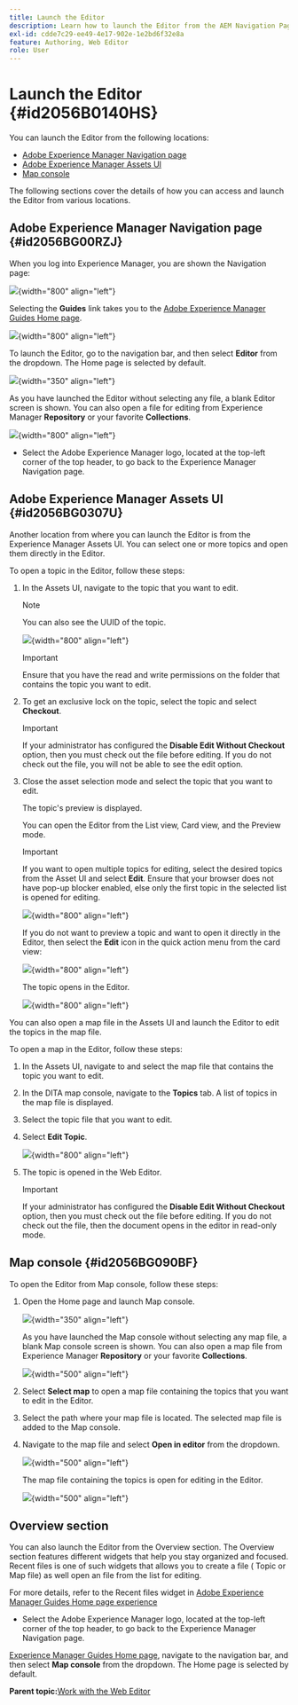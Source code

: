```yaml
---
title: Launch the Editor
description: Learn how to launch the Editor from the AEM Navigation Page, AEM Assets UI, and DITA map Console in AEM Guides.
exl-id: cdde7c29-ee49-4e17-902e-1e2bd6f32e8a
feature: Authoring, Web Editor
role: User
---
```

# Launch the Editor {#id2056B0140HS}

You can launch the Editor from the following locations:

-   [Adobe Experience Manager Navigation page](#id2056BG00RZJ)
-   [Adobe Experience Manager Assets UI](#id2056BG0307U)
-   [Map console](#id2056BG090BF)

The following sections cover the details of how you can access and launch the Editor from various locations.

## Adobe Experience Manager Navigation page {#id2056BG00RZJ}

When you log into Experience Manager, you are shown the Navigation page:

![](images/web-editor-from-navigation-page.png){width="800" align="left"}

Selecting the **Guides** link takes you to the [Adobe Experience Manager Guides Home page](./intro-home-page.md).

![](images/aem-home-page.png){width="800" align="left"}

To launch the Editor, go to the navigation bar, and then select **Editor** from the dropdown. The Home page is selected by default.

![](images/editor-home-page-dropdown.png){width="350" align="left"}

As you have launched the Editor without selecting any file, a blank Editor screen is shown. You can also open a file for editing from Experience Manager **Repository** or your favorite **Collections**.

![](images/web-editor-launch-page.png){width="800" align="left"}

-  Select the Adobe Experience Manager logo, located at the top-left corner of the top header, to go back to the Experience Manager Navigation page. 

## Adobe Experience Manager Assets UI {#id2056BG0307U}

Another location from where you can launch the Editor is from the Experience Manager Assets UI. You can select one or more topics and open them directly in the Editor. 

To open a topic in the Editor, follow these steps:

1.  In the Assets UI, navigate to the topic that you want to edit.

    >[!NOTE]
    >
    > You can also see the UUID of the topic.

    ![](images/assets_ui_with_uuid_cs.png){width="800" align="left"}

    >[!IMPORTANT]
    >
    > Ensure that you have the read and write permissions on the folder that contains the topic you want to edit.

1.  To get an exclusive lock on the topic, select the topic and select **Checkout**.

    >[!IMPORTANT]
    >
    > If your administrator has configured the **Disable Edit Without Checkout** option, then you must check out the file before editing. If you do not check out the file, you will not be able to see the edit option.

1.  Close the asset selection mode and select the topic that you want to edit.

    The topic's preview is displayed.

    You can open the Editor from the List view, Card view, and the Preview mode.

    >[!IMPORTANT]
    >
    > If you want to open multiple topics for editing, select the desired topics from the Asset UI and select **Edit**. Ensure that your browser does not have pop-up blocker enabled, else only the first topic in the selected list is opened for editing.

    ![](images/edit-from-preview_cs.png){width="800" align="left"}

    If you do not want to preview a topic and want to open it directly in the Editor, then select the **Edit** icon in the quick action menu from the card view:

    ![](images/edit-topic-from-quick-action_cs.png){width="800" align="left"}

    The topic opens in the Editor.

    ![](images/edit-mode.png){width="800" align="left"}

You can also open a map file in the Assets UI and launch the Editor to edit the topics in the map file.  

To open a map in the Editor, follow these steps:

1. In the Assets UI, navigate to and select the map file that contains the topic you want to edit. 
1. In the DITA map console, navigate to the **Topics** tab. A list of topics in the map file is displayed. 
1. Select the topic file that you want to edit.
1. Select **Edit Topic**.

    ![](images/edit-topics-map-console_cs.png){width="800" align="left"}

1.  The topic is opened in the Web Editor.

    >[!IMPORTANT]
    >
    > If your administrator has configured the **Disable Edit Without Checkout** option, then you must check out the file before editing. If you do not check out the file, then the document opens in the editor in read-only mode.


## Map console {#id2056BG090BF}

To open the Editor from Map console, follow these steps:

1. Open the Home page and launch Map console. 

    ![](images/editor-map-console-dropdown.png){width="350" align="left"}

    As you have launched the Map console without selecting any map file, a blank Map console screen is shown. You can also open a map file from Experience Manager **Repository** or your favorite **Collections**.

    ![](images/launch-map-console.png){width="500" align="left"}

1. Select **Select map** to open a map file containing the topics that you want to edit in the Editor.
1. Select the path where your map file is located. The selected map file is added to the Map console. 
1. Navigate to the map file and select **Open in editor** from the dropdown. 

    ![](images/map-console-open-in-editor.png){width="500" align="left"}

    The map file containing the topics is open for editing in the Editor.

    ![](images/map-console-edit-topics.png){width="500" align="left"}

## Overview section

You can also launch the Editor from the Overview section. The Overview section features different widgets that help you stay organized and focused. Recent files is one of such widgets that allows you to create a file ( Topic or Map file) as well open an file from the list for editing. 

For more details, refer to the Recent files widget in [Adobe Experience Manager Guides Home page experience](/intro-home-page.md#overview)

-  Select the Adobe Experience Manager logo, located at the top-left corner of the top header, to go back to the Experience Manager Navigation page. 

[Experience Manager Guides Home page](/intro-home-page.md), navigate to the navigation bar, and then select **Map console** from the dropdown. The Home page is selected by default.

 



**Parent topic:**[Work with the Web Editor](web-editor.md)
